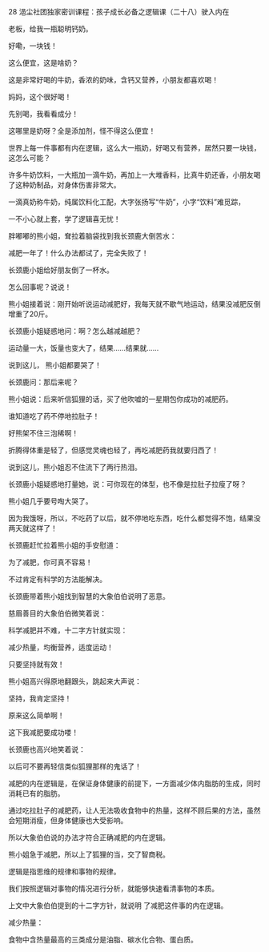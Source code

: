 28 浥尘社团独家密训课程：孩子成长必备之逻辑课（二十八）驶入内在



老板，给我一瓶聪明钙奶。

好嘞，一块钱！



这么便宜，这是啥奶？

这是非常好喝的牛奶，香浓的奶味，含钙又营养，小朋友都喜欢喝！



妈妈，这个很好喝！

先别喝，我看看成分！

这哪里是奶呀？全是添加剂，怪不得这么便宜！



世界上每一件事都有内在逻辑，这么大一瓶奶，好喝又有营养，居然只要一块钱，这怎么可能？

许多牛奶饮料，一大瓶加一滴牛奶，再加上一大堆香料，比真牛奶还香，小朋友喝了这种奶制品，对身体伤害非常大。

一滴真奶称牛奶，纯属饮料化工配，大字张扬写“牛奶”，小字“饮料”难觅踪，

一不小心就上套，学了逻辑喜无忧！



胖嘟嘟的熊小姐，耷拉着脑袋找到我长颈鹿大倒苦水：

减肥一年了！什么办法都试了，完全失败了！

长颈鹿小姐给好朋友倒了一杯水。

怎么回事呢？说说！

熊小姐接着说：刚开始听说运动减肥好，我每天就不歇气地运动，结果没减肥反倒增重了20斤。

长颈鹿小姐疑惑地问：啊？怎么越减越肥？

运动量一大，饭量也变大了，结果……结果就……

说到这儿， 熊小姐都要哭了！



长颈鹿问：那后来呢？

熊小姐说：后来听信狐狸的话，买了他吹嘘的一星期包你成功的减肥药。

谁知道吃了药不停地拉肚子！

好熊架不住三泡稀啊！

折腾得体重是轻了，但感觉灵魂也轻了，再吃减肥药我就要归西了！



说到这儿，熊小姐忍不住流下了两行热泪。

长颈鹿小姐疑惑地打量她，说：可你现在的体型，也不像是拉肚子拉瘦了呀？



熊小姐几乎要号啕大哭了。

因为我饿呀，所以，不吃药了以后，就不停地吃东西，吃什么都觉得不饱，结果没两天就这样了！

长颈鹿赶忙拉着熊小姐的手安慰道：

为了减肥，你可真不容易！

不过肯定有科学的方法能解决。



长颈鹿带着熊小姐找到智慧的大象伯伯说明了恶意。

慈眉善目的大象伯伯微笑着说：

科学减肥并不难，十二字方针就实现：

减少热量，均衡营养，适度运动！

只要坚持就有效！



熊小姐高兴得原地翻跟头，跳起来大声说：

坚持，我肯定坚持！

原来这么简单啊！

这下我减肥要成功喽！



长颈鹿也高兴地笑着说：

以后可不要再轻信类似狐狸那样的鬼话了！



减肥的内在逻辑是，在保证身体健康的前提下，一方面减少体内脂肪的生成，同时消耗已有的脂肪。

通过吃拉肚子的减肥药，让人无法吸收食物中的热量，这样不顾后果的方法，虽然会短期消瘦，但身体健康也大受影响。

所以大象伯伯说的办法才符合正确减肥的内在逻辑。

熊小姐急于减肥，所以上了狐狸的当，交了智商税。





逻辑是指思维的规律和事物的规律。

我们按照逻辑对事物的情况进行分析，就能够快速看清事物的本质。

上文中大象伯伯提到的十二字方针，就说明 了减肥这件事的内在逻辑。



减少热量：

食物中含热量最高的三类成分是油脂、碳水化合物、蛋白质。


































